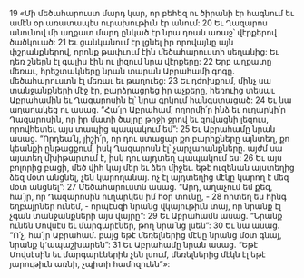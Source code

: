 19 «Մի մեծահարուստ մարդ կար, որ բեհեզ ու ծիրանի էր հագնում եւ ամէն օր առատապէս ուրախութիւն էր անում: 20 Եւ Ղազարոս անունով մի աղքատ մարդ ընկած էր նրա դռան առաջ՝ վէրքերով ծածկուած: 21 Եւ ցանկանում էր լցնել իր որովայնը այն փշրանքներով, որոնք թափւում էին մեծահարուստի սեղանից: Եւ դեռ շներն էլ գալիս էին ու լիզում նրա վէրքերը: 22 Երբ աղքատը մեռաւ, հրեշտակները նրան տարան Աբրահամի գոգը. մեծահարուստն էլ մեռաւ եւ թաղուեց: 23 Եւ դժոխքում, մինչ սա տանջանքների մէջ էր, բարձրացրեց իր աչքերը, հեռուից տեսաւ Աբրահամին եւ Ղազարոսին էլ՝ նրա գրկում հանգստացած: 24 Եւ նա աղաղակեց ու ասաց. “Հա՛յր Աբրահամ, ողորմի՛ր ինձ եւ ուղարկի՛ր Ղազարոսին, որ իր մատի ծայրը թրջի ջրով եւ զովացնի լեզուս, որովհետեւ այս տապից պապակում եմ”: 25 Եւ Աբրահամը նրան ասաց. “Որդեա՛կ, յիշի՛ր, որ դու ստացար քո բարիքները այնտեղ, քո կեանքի ընթացքում, իսկ Ղազարոսն էլ՝ չարչարանքները. այժմ սա այստեղ մխիթարւում է, իսկ դու այդտեղ պապակում ես: 26 Եւ այս բոլորից բացի, մեծ վիհ կայ մեր եւ ձեր միջեւ. եթէ ուզենան այստեղից ձեզ մօտ անցնել, չեն կարողանայ. ոչ էլ այդտեղից մէկը կարող է մեզ մօտ անցնել”: 27 Մեծահարուստն ասաց. “Արդ, աղաչում եմ քեզ, հա՛յր, որ Ղազարոսին ուղարկես իմ հօր տունը, - 28 որտեղ ես հինգ եղբայրներ ունեմ, - որպէսզի նրանց վկայութիւն տայ, որ նրանք էլ չգան տանջանքների այս վայրը”: 29 Եւ Աբրահամն ասաց. “Նրանք ունեն Մովսէս եւ մարգարէներ, թող նրա՛նց լսեն”: 30 Եւ նա ասաց. “Ո՛չ, հա՛յր Աբրահամ. բայց եթէ մեռելներից մէկը նրանց մօտ գնայ, նրանք կ՚ապաշխարեն”: 31 Եւ Աբրահամը նրան ասաց. “Եթէ Մովսէսին եւ մարգարէներին չեն լսում, մեռելներից մէկն էլ եթէ յարութիւն առնի, չպիտի համոզուեն”»:
